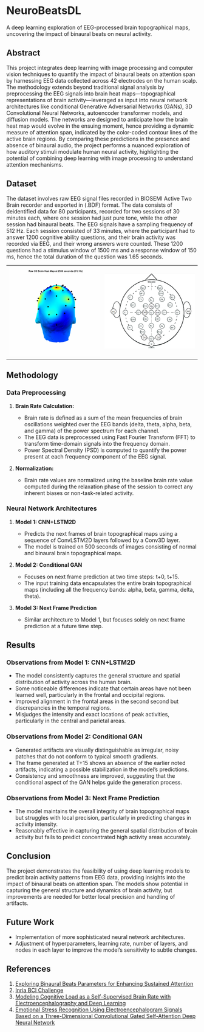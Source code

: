 # NeuroBeatsDL
A deep learning exploration of EEG-processed brain topographical maps, uncovering the impact of binaural beats on neural activity.
## Abstract

This project integrates deep learning with image processing and computer vision techniques to quantify the impact of binaural beats on attention span by harnessing EEG data collected across 42 electrodes on the human scalp. The methodology extends beyond traditional signal analysis by preprocessing the EEG signals into brain heat maps—topographical representations of brain activity—leveraged as input into neural network architectures like conditional Generative Adversarial Networks (GANs), 3D Convolutional Neural Networks, autoencoder transformer models, and diffusion models. The networks are designed to anticipate how the brain heat map would evolve in the ensuing moment, hence providing a dynamic measure of attention span, indicated by the color-coded contour lines of the active brain regions. By comparing these predictions in the presence and absence of binaural audio, the project performs a nuanced exploration of how auditory stimuli modulate human neural activity, highlighting the potential of combining deep learning with image processing to understand attention mechanisms.

## Dataset

The dataset involves raw EEG signal files recorded in BIOSEMI Active Two Brain recorder and exported in (.BDF) format. The data consists of deidentified data for 80 participants, recorded for two sessions of 30 minutes each, where one session had just pure tone, while the other session had binaural beats. The EEG signals have a sampling frequency of 512 Hz. Each session consisted of 33 minutes, where the participant had to answer 1200 cognitive ability questions, and their brain activity was recorded via EEG, and their wrong answers were counted. These 1200 questions had a stimulus window of 1500 ms and a response window of 150 ms, hence the total duration of the question was 1.65 seconds.
<table>
  <tr>
    <td><img src="EEG_3D_Rotation.gif" alt="Sample Brain map" width="400"/></td>
    <td><img src="Project pictures/10-20 system.png" alt="EEG System" width="400"/></td>
  </tr>
</table>


## Methodology

### Data Preprocessing
1. **Brain Rate Calculation:**
   - Brain rate is defined as a sum of the mean frequencies of brain oscillations weighted over the EEG bands (delta, theta, alpha, beta, and gamma) of the power spectrum for each channel.
   - The EEG data is preprocessed using Fast Fourier Transform (FFT) to transform time-domain signals into the frequency domain.
   - Power Spectral Density (PSD) is computed to quantify the power present at each frequency component of the EEG signal.

2. **Normalization:**
   - Brain rate values are normalized using the baseline brain rate value computed during the relaxation phase of the session to correct any inherent biases or non-task-related activity.

### Neural Network Architectures
1. **Model 1: CNN+LSTM2D**
   - Predicts the next frames of brain topographical maps using a sequence of ConvLSTM2D layers followed by a Conv3D layer.
   - The model is trained on 500 seconds of images consisting of normal and binaural brain topographical maps.

2. **Model 2: Conditional GAN**
   - Focuses on next frame prediction at two time steps: t+0, t+15.
   - The input training data encapsulates the entire brain topographical maps (including all the frequency bands: alpha, beta, gamma, delta, theta).

3. **Model 3: Next Frame Prediction**
   - Similar architecture to Model 1, but focuses solely on next frame prediction at a future time step.

## Results

### Observations from Model 1: CNN+LSTM2D
- The model consistently captures the general structure and spatial distribution of activity across the human brain.
- Some noticeable differences indicate that certain areas have not been learned well, particularly in the frontal and occipital regions.
- Improved alignment in the frontal areas in the second second but discrepancies in the temporal regions.
- Misjudges the intensity and exact locations of peak activities, particularly in the central and parietal areas.

### Observations from Model 2: Conditional GAN
- Generated artifacts are visually distinguishable as irregular, noisy patches that do not conform to typical smooth gradients.
- The frame generated at T+15 shows an absence of the earlier noted artifacts, indicating a possible stabilization in the model’s predictions.
- Consistency and smoothness are improved, suggesting that the conditional aspect of the GAN helps guide the generation process.

### Observations from Model 3: Next Frame Prediction
- The model maintains the overall integrity of brain topographical maps but struggles with local precision, particularly in predicting changes in activity intensity.
- Reasonably effective in capturing the general spatial distribution of brain activity but fails to predict concentrated high activity areas accurately.

## Conclusion

The project demonstrates the feasibility of using deep learning models to predict brain activity patterns from EEG data, providing insights into the impact of binaural beats on attention span. The models show potential in capturing the general structure and dynamics of brain activity, but improvements are needed for better local precision and handling of artifacts.

## Future Work
- Implementation of more sophisticated neural network architectures.
- Adjustment of hyperparameters, learning rate, number of layers, and nodes in each layer to improve the model’s sensitivity to subtle changes.

## References
1. [Exploring Binaural Beats Parameters for Enhancing Sustained Attention](https://www.ncbi.nlm.nih.gov/pmc/articles/PMC9954819/)
2. [Inria BCI Challenge](https://www.kaggle.com/c/inria-bci-challenge)
3. [Modeling Cognitive Load as a Self-Supervised Brain Rate with Electroencephalography and Deep Learning](https://arxiv.org/abs/2209.10992)
4. [Emotional Stress Recognition Using Electroencephalogram Signals Based on a Three-Dimensional Convolutional Gated Self-Attention Deep Neural Network](https://www.mdpi.com/2076-3417/10/5/1666)

